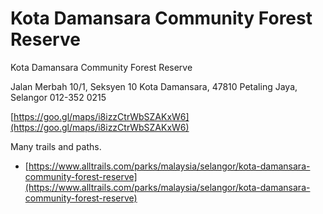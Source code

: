 # Kota Damansara Community Forest Reserve

Kota Damansara Community Forest Reserve

Jalan Merbah 10/1, Seksyen 10 Kota Damansara, 47810 Petaling Jaya, Selangor 012-352 0215

[https://goo.gl/maps/i8izzCtrWbSZAKxW6](https://goo.gl/maps/i8izzCtrWbSZAKxW6)

Many trails and paths.

* [https://www.alltrails.com/parks/malaysia/selangor/kota-damansara-community-forest-reserve](https://www.alltrails.com/parks/malaysia/selangor/kota-damansara-community-forest-reserve)

